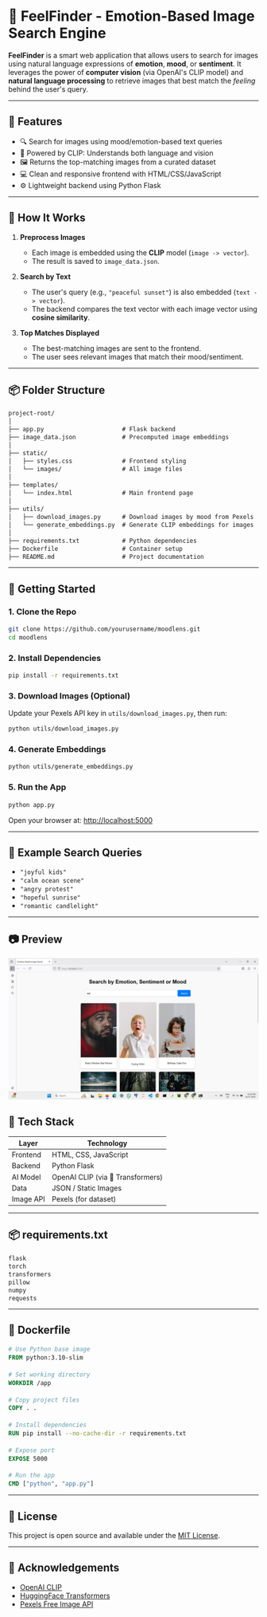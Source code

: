 
# 🎯 FeelFinder - Emotion-Based Image Search Engine

**FeelFinder** is a smart web application that allows users to search for images using natural language expressions of **emotion**, **mood**, or **sentiment**. It leverages the power of **computer vision** (via OpenAI's CLIP model) and **natural language processing** to retrieve images that best match the *feeling* behind the user's query.

---

## 🌟 Features

- 🔍 Search for images using mood/emotion-based text queries  
- 🧠 Powered by CLIP: Understands both language and vision  
- 🖼️ Returns the top-matching images from a curated dataset  
- 💻 Clean and responsive frontend with HTML/CSS/JavaScript  
- ⚙️ Lightweight backend using Python Flask  

---

## 🧠 How It Works

1. **Preprocess Images**  
   - Each image is embedded using the **CLIP** model (`image -> vector`).
   - The result is saved to `image_data.json`.

2. **Search by Text**  
   - The user's query (e.g., `"peaceful sunset"`) is also embedded (`text -> vector`).
   - The backend compares the text vector with each image vector using **cosine similarity**.

3. **Top Matches Displayed**  
   - The best-matching images are sent to the frontend.
   - The user sees relevant images that match their mood/sentiment.

---

## 📦 Folder Structure

```
project-root/
│
├── app.py                      # Flask backend
├── image_data.json             # Precomputed image embeddings
│
├── static/
│   ├── styles.css              # Frontend styling
│   └── images/                 # All image files
│
├── templates/
│   └── index.html              # Main frontend page
│
├── utils/
│   ├── download_images.py      # Download images by mood from Pexels
│   └── generate_embeddings.py  # Generate CLIP embeddings for images
│
├── requirements.txt            # Python dependencies
├── Dockerfile                  # Container setup
├── README.md                   # Project documentation
```

---

## 🚀 Getting Started

### 1. Clone the Repo

```bash
git clone https://github.com/yourusername/moodlens.git
cd moodlens
```

### 2. Install Dependencies

```bash
pip install -r requirements.txt
```

### 3. Download Images (Optional)

Update your Pexels API key in `utils/download_images.py`, then run:

```bash
python utils/download_images.py
```

### 4. Generate Embeddings

```bash
python utils/generate_embeddings.py
```

### 5. Run the App

```bash
python app.py
```

Open your browser at: [http://localhost:5000](http://localhost:5000)

---

## 💬 Example Search Queries

- `"joyful kids"`
- `"calm ocean scene"`
- `"angry protest"`
- `"hopeful sunrise"`
- `"romantic candlelight"`

---

## 📷 Preview

![Storyboard Demo](https://github.com/yohan799/FeelFinder/blob/main/demo1.png/)

## 🧰 Tech Stack

| Layer     | Technology         |
|-----------|--------------------|
| Frontend  | HTML, CSS, JavaScript |
| Backend   | Python Flask       |
| AI Model  | OpenAI CLIP (via 🤗 Transformers) |
| Data      | JSON / Static Images |
| Image API | Pexels (for dataset) |

---

## 📦 requirements.txt

```
flask
torch
transformers
pillow
numpy
requests
```

---

## 🐳 Dockerfile

```dockerfile
# Use Python base image
FROM python:3.10-slim

# Set working directory
WORKDIR /app

# Copy project files
COPY . .

# Install dependencies
RUN pip install --no-cache-dir -r requirements.txt

# Expose port
EXPOSE 5000

# Run the app
CMD ["python", "app.py"]
```

---

## 📄 License

This project is open source and available under the [MIT License](LICENSE).

---

## 🙌 Acknowledgements

- [OpenAI CLIP](https://github.com/openai/CLIP)
- [HuggingFace Transformers](https://huggingface.co/)
- [Pexels Free Image API](https://www.pexels.com/api/)

